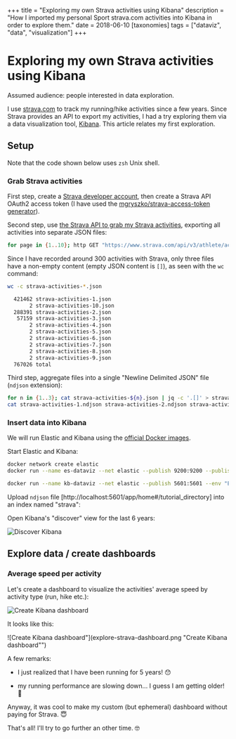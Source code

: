 +++
title = "Exploring my own Strava activities using Kibana"
description = "How I imported my personal Sport strava.com activities into Kibana in order to explore them."
date = 2018-06-10
[taxonomies]
tags = ["dataviz", "data", "visualization"]
+++
# Exploring my own Strava activities using Kibana

Assumed audience: people interested in data exploration.

I use [strava.com](https://strava.com/) to track my running/hike activities since a few years. Since Strava provides an API to export my activities, I had a try exploring them via a data visualization tool, [Kibana](https://www.elastic.co/kibana/). This article relates my first exploration.

## Setup

Note that the code shown below uses `zsh` Unix shell.

### Grab Strava activities

First step, create a [Strava developer account](https://developers.strava.com/docs/getting-started/#account), then create a Strava API OAuth2 access token (I have used the [mgryszko/strava-access-token generator](https://github.com/mgryszko/strava-access-token)).

Second step, use [the Strava API to grab my Strava activities](https://developers.strava.com/docs/reference/#api-Activities-getLoggedInAthleteActivities), exporting all activities into separate JSON files:

```zsh
for page in {1..10}; http GET "https://www.strava.com/api/v3/athlete/activities?include_all_efforts=&per_page=200&page=${page}" "Authorization: Bearer $TOKEN" > strava-activities-${page}.json
```

Since I have recorded around 300 activities with Strava, only three files have a non-empty content (empty JSON content is `[]`), as seen with the `wc` command:

```zsh
wc -c strava-activities-*.json

  421462 strava-activities-1.json
       2 strava-activities-10.json
  288391 strava-activities-2.json
   57159 strava-activities-3.json
       2 strava-activities-4.json
       2 strava-activities-5.json
       2 strava-activities-6.json
       2 strava-activities-7.json
       2 strava-activities-8.json
       2 strava-activities-9.json
  767026 total
```

Third step, aggregate files into a single "Newline Delimited JSON" file (`ndjson` extension):

```zsh
for n in {1..3}; cat strava-activities-${n}.json | jq -c '.[]' > strava-activities-${n}.ndjson
cat strava-activities-1.ndjson strava-activities-2.ndjson strava-activities-3.ndjson >> strava-activities.ndjson
```

### Insert data into Kibana

We will run Elastic and Kibana using the [official Docker images](https://www.elastic.co/guide/en/kibana/current/docker.html).

Start Elastic and Kibana:

```sh
docker network create elastic
docker run --name es-dataviz --net elastic --publish 9200:9200 --publish 9300:9300 --env "discovery.type=single-node" --env "xpack.security.enabled=false" docker.elastic.co/elasticsearch/elasticsearch:7.15.1
```

```sh
docker run --name kb-dataviz --net elastic --publish 5601:5601 --env "ELASTICSEARCH_HOSTS=http://es-dataviz:9200" --env "xpack.security.enabled=false" docker.elastic.co/kibana/kibana:7.15.1
```

Upload `ndjson` file [http://localhost:5601/app/home#/tutorial_directory] into an index named "strava":

Open Kibana's "discover" view for the last 6 years:

![Discover Kibana](explore-strava-discover.png "Discover Kibana")

## Explore data / create dashboards

### Average speed per activity

Let's create a dashboard to visualize the activities' average speed by activity type (run, hike etc.):

![Create Kibana dashboard](explore-strava-create-dashboard.png "Create Kibana dashboard")

It looks like this:

![Create Kibana dashboard"](explore-strava-dashboard.png "Create Kibana dashboard"")

A few remarks:

- I just realized that I have been running for 5 years! 😯

- my running performance are slowing down... I guess I am getting older! 🧓

Anyway, it was cool to make my custom (but ephemeral) dashboard without paying for Strava. 😇

That's all! I'll try to go further an other time. 🤓
